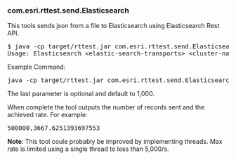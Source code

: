 ### com.esri.rttest.send.Elasticsearch

This tools sends json from a file to Elasticsearch using Elasticsearch Rest API.  

<pre>
$ java -cp target/rttest.jar com.esri.rttest.send.Elasticsearch 
Usage: Elasticsearch &lt;elastic-search-transports&gt; &lt;cluster-name&gt; &lt;index&gt; &lt;type&gt; &lt;file&gt; &lt;rate&gt; &lt;numrecords&gt; (&lt;elastic-bulk-num&gt;)
</pre>

Example Command:

<pre>
java -cp target/rttest.jar com.esri.rttest.send.Elasticsearch http://localhost:9200/my/planes planes.json 10000 500000
</pre>

The last parameter is optional and default to 1,000. 

When complete the tool outputs the number of records sent and the achieved rate.  For example:

<pre>
500000,3667.6251393697553
</pre>

**Note**: This tool coule probably be improved by implementing threads.  Max rate is limited using a single thread to less than 5,000/s.  




